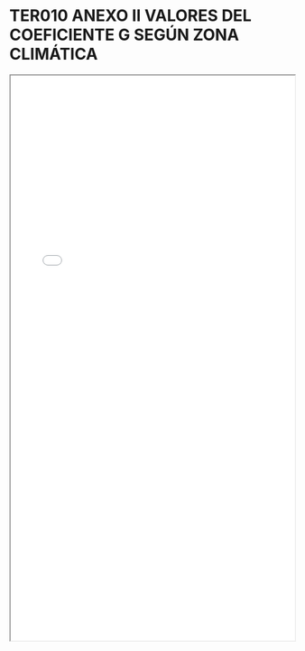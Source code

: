 # TER010 ANEXO II VALORES DEL COEFICIENTE G SEGÚN ZONA CLIMÁTICA

<iframe src="../TER010 ANEXO II VALORES DEL COEFICIENTE G SEGÚN ZONA CLIMÁTICA.pdf" width="100%" height="1000px"></iframe>
